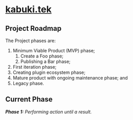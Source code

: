 # [kabuki.tek](../readme.md)

## Project Roadmap

The Project phases are:

1. Minimum Viable Product (MVP) phase;
   1. Create a Foo phase;
   2. Publishing a Bar phase;
2. First iteration phase;
3. Creating plugin ecosystem phase;
4. Mature product with ongoing maintenance phase; and
5. Legacy phase.

## Current Phase

***Phase 1:*** *Performing action until a result.*
